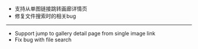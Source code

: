 - 支持从单图链接跳转画廊详情页
- 修复文件搜索时的相关bug

------------------------------------------------------------------------------------------

- Support jump to gallery detail page from single image link
- Fix bug with file search